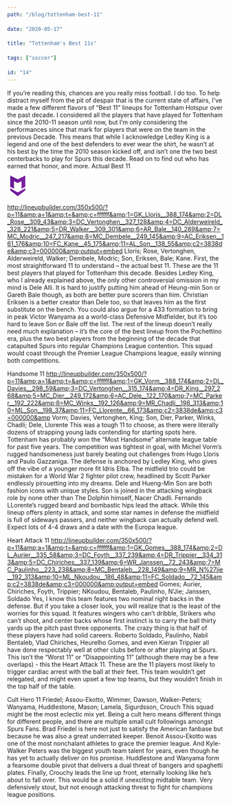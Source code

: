 ```yaml
---
path: "/blog/tottenham-best-11"

date: "2020-05-17"

title: "Tottenham's Best 11s"

tags: ["soccer"]

id: "14"
---
```


If you’re reading this, chances are you really miss football. I do too. To help distract myself from the pit of despair that is the current state of affairs, I’ve made a few different flavors of “Best 11” lineups for Tottenham Hotspur over the past decade. I considered all the players that have played for Tottenham since the 2010-11 season until now, but I’m only considering the performances since that mark for players that were on the team in the previous Decade. This means that while I acknowledge Ledley King is a legend and one of the best defenders to ever wear the shirt, he wasn’t at his best by the time the 2010 season kicked off, and isn’t one the two best centerbacks to play for Spurs this decade. Read on to find out who has earned that honor, and more.
Actual Best 11

![test](https://github.com/adam-p/markdown-here/raw/master/src/common/images/icon48.png)

http://lineupbuilder.com/350x500/?p=11&amp;a=1&amp;t=&amp;c=ffffff&amp;1=GK_Lloris__388_174&amp;2=DL_Rose__309_43&amp;3=DC_Vertonghen__327_128&amp;4=DC_Alderweireld__328_221&amp;5=DR_Walker__309_301&amp;6=AR_Bale__140_289&amp;7=MC_Modric__247_217&amp;8=MC_Dembele__249_145&amp;9=AC_Eriksen__161_176&amp;10=FC_Kane__45_175&amp;11=AL_Son__138_55&amp;c2=3838de&amp;c3=000000&amp;output=embed
Lloris; Rose, Vertonghen, Alderweireld, Walker; Dembele, Modric; Son, Eriksen, Bale; Kane.
First, the most straightforward 11 to understand – the actual best 11. These are the 11 best players that played for Tottenham this decade. Besides Ledley King, who I already explained above, the only other controversial omission in my mind is Dele Alli. It is hard to justify putting him ahead of Heung-min Son or Gareth Bale though, as both are better pure scorers than him. Christian Eriksen is a better creator than Dele too, so that leaves him as the first substitute on the bench. You could also argue for a 433 formation to bring in peak Victor Wanyama as a world-class Defensive Midfielder, but it’s too hard to leave Son or Bale off the list. The rest of the lineup doesn’t really need much explanation – it’s the core of the best lineup from the Pochettino era, plus the two best players from the beginning of the decade that catapulted Spurs into regular Champions League contention. This squad would coast through the Premier League Champions league, easily winning both competitions.

Handsome 11
http://lineupbuilder.com/350x500/?p=11&amp;a=1&amp;t=&amp;c=ffffff&amp;1=GK_Vorm__388_174&amp;2=DL_Davies__298_59&amp;3=DC_Vertonghen__315_174&amp;4=DR_King__297_268&amp;5=MC_Dier__249_172&amp;6=AC_Dele__122_170&amp;7=MC_Parker__192_222&amp;8=MC_Winks__192_126&amp;9=MR_Chadli__198_313&amp;10=ML_Son__198_37&amp;11=FC_Llorente__66_173&amp;c2=3838de&amp;c3=000000&amp
Vorm; Davies, Vertonghen, King; Son, Dier, Parker, Winks, Chadli; Dele, Llorente
This was a tough 11 to choose, as there were literally dozens of strapping young lads contending for starting spots here. Tottenham has probably won the “Most Handsome” alternate league table for past five years. The competition was tightest in goal, with Michel Vorm’s rugged handsomeness just barely beating out challenges from Hugo Lloris and Paulo Gazzaniga. The defense is anchored by Ledley King, who gives off the vibe of a younger more fit Idris Elba. The midfield trio could be mistaken for a World War 2 fighter pilot crew, headlined by Scott Parker endlessly pirouetting into my dreams. Dele and Hueng-Min Son are both fashion icons with unique styles. Son is joined in the attacking wingback role by none other than The Dolphin himself, Nacer Chadli. Fernando LLorente’s rugged beard and bombastic hips lead the attack. While this lineup offers plenty in attack, and some star names in defense the midfield is full of sideways passers, and neither wingback can actually defend well. Expect lots of 4-4 draws and a date with the Europa league.

Heart Attack 11
http://lineupbuilder.com/350x500/?p=11&amp;a=1&amp;t=&amp;c=ffffff&amp;1=GK_Gomes__388_174&amp;2=DL_Aurier__335_58&amp;3=DC_Foyth__337_239&amp;4=DR_Trippier__334_313&amp;5=DC_Chiriches__337_139&amp;6=WR_Janssen__72_243&amp;7=MC_Paulinho__223_238&amp;8=MC_Bentaleb__228_149&amp;9=MR_N%27jie__192_313&amp;10=ML_Nkoudou__186_48&amp;11=FC_Soldado__72_145&amp;c2=3838de&amp;c3=000000&amp;output=embed
Gomes; Aurier, Chiriches, Foyth, Trippier; NKoudou, Bentaleb, Paulinho, N’Jie; Janssen, Soldado
Yes, I know this team features two nominal right backs in the defense. But if you take a closer look, you will realize that is the least of the worries for this squad. It features wingers who can’t dribble, Strikers who can’t shoot, and center backs whose first instinct is to carry the ball thirty yards up the pitch past three opponents. The crazy thing is that half of these players have had solid careers. Roberto Soldado, Paulinho, Nabil Bentaleb, Vlad Chiriches, Heurelho Gomes, and even Kieran Trippier all have done respectably well at other clubs before or after playing at Spurs. This isn’t the “Worst 11” or “Disappointing 11” (although there may be a few overlaps) - this the Heart Attack 11. These are the 11 players most likely to trigger cardiac arrest with the ball at their feet. This team wouldn’t get relegated, and might even upset a few top teams, but they wouldn’t finish in the top half of the table.

Cult Hero 11
Friedel; Assou-Ekotto, Wimmer, Dawson, Walker-Peters; Wanyama, Huddlestone, Mason; Lamela, Sigurdsson, Crouch
This squad might be the most eclectic mix yet. Being a cult hero means different things for different people, and there are multiple small cult followings amongst Spurs Fans. Brad Friedel is here not just to satisfy the American fanbase but because he was also a great underrated keeper. Benoit Assou-Ekotto was one of the most nonchalant athletes to grace the premier league. And Kyle-Walker Peters was the biggest youth team talent for years, even though he has yet to actually deliver on his promise. Huddlestone and Wanyama form a fearsome double pivot that delivers a dual threat of bangers and spaghetti plates. Finally, Crouchy leads the line up front, eternally looking like he’s about to fall over. This would be a solid if unexciting midtable team. Very defensively stout, but not enough attacking threat to fight for champions league positions.
